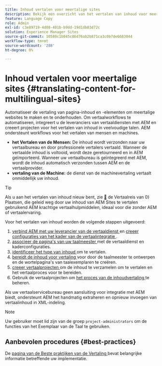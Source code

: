 ```yaml
---
title: Inhoud vertalen voor meertalige sites
description: Bekijk een overzicht van het vertalen van inhoud voor meertalige sites.
feature: Language Copy
role: Admin
exl-id: c3e89719-4d08-401b-b9dd-19d1db03d72c
solution: Experience Manager Sites
source-git-commit: 10580c1b045c86d76ab2b871ca3c0b7de6683044
workflow-type: tm+mt
source-wordcount: '288'
ht-degree: 0%

---
```


# Inhoud vertalen voor meertalige sites {#translating-content-for-multilingual-sites}

Automatiseer de vertaling van pagina-inhoud en -elementen om meertalige websites te maken en te onderhouden. Om vertaalworkflows te automatiseren, integreert u de leveranciers van vertaaldiensten met AEM en creeert projecten voor het vertalen van inhoud in veelvoudige talen. AEM ondersteunt workflows voor het vertalen van mensen en machines.

* **het Vertalen van de Mensen:** De inhoud wordt verzonden naar uw vertaalbureau en door professionele vertalers vertaald. Wanneer de vertaalde inhoud is voltooid, wordt deze geretourneerd en in AEM geïmporteerd. Wanneer uw vertaalbureau is geïntegreerd met AEM, wordt de inhoud automatisch verzonden tussen AEM en de vertaalprovider.
* **vertaling van de Machine:** de dienst van de machinevertaling vertaalt onmiddellijk uw inhoud.

>[!TIP]
>
>Als u aan het vertalen van inhoud nieuw bent, zie [&#128279;](/help/journey-sites/translation/overview.md) de Vertaalreis van 0&rbrace; Plaatsen, die geleid weg door uw inhoud van AEM Sites te vertalen gebruikend AEM krachtige vertaalhulpmiddelen, ideaal voor die zonder AEM of vertaalervaring.

Voor het vertalen van inhoud worden de volgende stappen uitgevoerd:

1. [ verbind AEM met uw leverancier van de vertaaldienst ](integration-framework.md#connecting-to-a-translation-service-provider) en [ creeer configuraties van het kader van de vertaalintegratie ](integration-framework.md).
1. [ associeer de pagina&#39;s van uw taalmeester ](integration-framework.md#configuring-pages-for-translation) met de vertaaldienst en kaderconfiguraties.
1. [ identificeer het type van inhoud ](rules.md) om te vertalen.
1. [ bereidt de inhoud voor vertaling ](preparation.md) voor door de taalmeester te ontwerpen en de wortelpagina&#39;s van taalexemplaren te creëren.
1. [ creeer vertaalprojecten ](managing-projects.md) om de inhoud te verzamelen om te vertalen en het vertaalproces voor te bereiden.
1. Gebruik de vertaalprojecten om [ het proces van de inhoudvertaling ](managing-projects.md) te beheren.

Als uw vertaalservicebureau geen aansluiting voor integratie met AEM biedt, ondersteunt AEM het handmatig extraheren en opnieuw invoegen van vertaalinhoud in XML-indeling.

>[!NOTE]
>
>Uw gebruiker moet lid zijn van de groep `project-administrators` om de functies van het Exemplaar van de Taal te gebruiken.

## Aanbevolen procedures {#best-practices}

De [ pagina van de Beste praktijken van de Vertaling ](best-practices.md) bevat belangrijke informatie betreffende uw implementatie.
